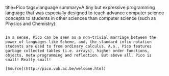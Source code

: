 title=Pico
tags=language
summary=A tiny but expressive programming language that was especially designed to teach advance computer science concepts to students in other sciences than computer science (such as Physics and Chemistry). 
~~~~~~

In a sense, Pico can be seen as a non-trivial marriage between the power of languages like Scheme, and, the standard infix notation students are used to from ordinary calculus. A.o., Pico features garbage collected tables (i.e. arrays), higher order functions, objects, meta programming and reflection. But above all, Pico is small! Really small!

[Source](http://pico.vub.ac.be/welcome.html)

